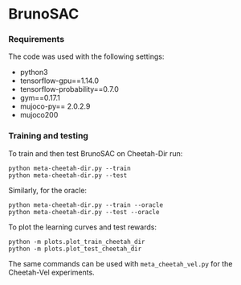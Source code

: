 # BrunoSAC


### Requirements

The code was used with the following settings:

- python3
- tensorflow-gpu==1.14.0
- tensorflow-probability==0.7.0
- gym==0.17.1
- mujoco-py== 2.0.2.9
- mujoco200


### Training and testing

To train and then test BrunoSAC on Cheetah-Dir run:

```
python meta-cheetah-dir.py --train 
python meta-cheetah-dir.py --test

```

Similarly, for the oracle:

```
python meta-cheetah-dir.py --train --oracle
python meta-cheetah-dir.py --test --oracle

```

To plot the learning curves and test rewards: 

```
python -m plots.plot_train_cheetah_dir 
python -m plots.plot_test_cheetah_dir

```

The same commands can be used with ```meta_cheetah_vel.py``` for the Cheetah-Vel experiments.


